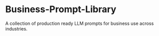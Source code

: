 # Business-Prompt-Library
A collection of production ready LLM prompts for business use across industries.
